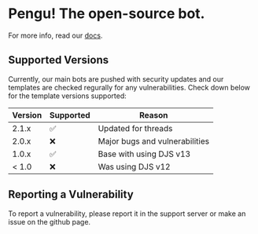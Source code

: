 # Pengu! The open-source bot.

For more info, read our [docs](https://github.com/pengu-bot?view_as=public#welcome-to-the-pengubot-repo).

## Supported Versions

Currently, our main bots are pushed with security updates and our templates are checked regurally for any vulnerabilities. Check down below for the template versions supported:

| Version | Supported          | Reason |
| ------- | ------------------ |-----|
| 2.1.x   | :white_check_mark: | Updated for threads |
| 2.0.x   | :x:                | Major bugs and vulnerabilities |
| 1.0.x   | :white_check_mark: | Base with using DJS v13 |
| < 1.0   | :x:                | Was using DJS v12 |

## Reporting a Vulnerability

To report a vulnerability, please report it in the support server or make an issue on the github page.
